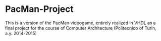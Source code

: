 # PacMan-Project
This is a version of the PacMan videogame, entirely realized in VHDL as a final project for the course of Computer Architecture (Politecnico of Turin, a.y. 2014-2015)
